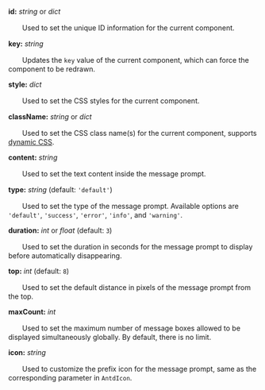 **id:** *string* or *dict*

　　Used to set the unique ID information for the current component.

**key:** *string*

　　Updates the `key` value of the current component, which can force the component to be redrawn.

**style:** *dict*

　　Used to set the CSS styles for the current component.

**className:** *string* or *dict*

　　Used to set the CSS class name(s) for the current component, supports [dynamic CSS](/advanced-classname).

**content:** *string*

　　Used to set the text content inside the message prompt.

**type:** *string* (default: `'default'`)

　　Used to set the type of the message prompt. Available options are `'default'`, `'success'`, `'error'`, `'info'`, and `'warning'`.

**duration:** *int* or *float* (default: `3`)

　　Used to set the duration in seconds for the message prompt to display before automatically disappearing.

**top:** *int* (default: `8`)

　　Used to set the default distance in pixels of the message prompt from the top.

**maxCount:** *int*

　　Used to set the maximum number of message boxes allowed to be displayed simultaneously globally. By default, there is no limit.

**icon:** *string*

　　Used to customize the prefix icon for the message prompt, same as the corresponding parameter in `AntdIcon`.